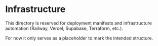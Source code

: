 # Infrastructure

This directory is reserved for deployment manifests and infrastructure automation (Railway, Vercel, Supabase, Terraform, etc.).

For now it only serves as a placeholder to mark the intended structure.
